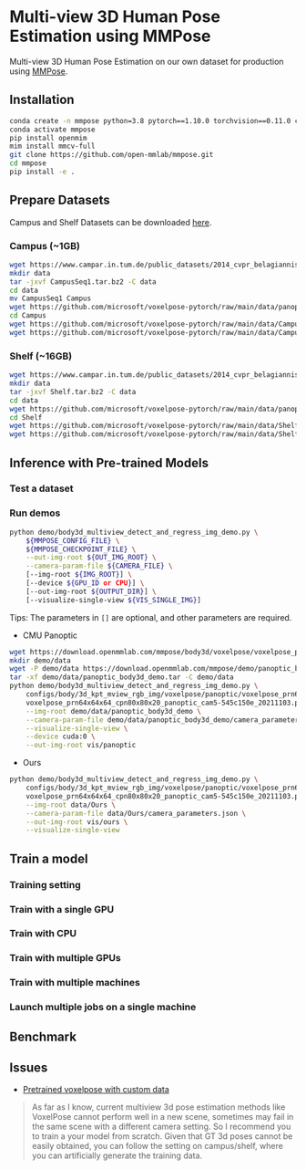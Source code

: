 # Multi-view 3D Human Pose Estimation using MMPose

Multi-view 3D Human Pose Estimation on our own dataset for production using [MMPose](https://github.com/open-mmlab/mmpose).

## Installation

```bash
conda create -n mmpose python=3.8 pytorch==1.10.0 torchvision==0.11.0 cudatoolkit=11.3 -c pytorch -c conda-forge -y
conda activate mmpose
pip install openmim
mim install mmcv-full
git clone https://github.com/open-mmlab/mmpose.git
cd mmpose
pip install -e .
```

## Prepare Datasets

Campus and Shelf Datasets can be downloaded [here](https://campar.in.tum.de/Chair/MultiHumanPose).

### Campus (~1GB)

```bash
wget https://www.campar.in.tum.de/public_datasets/2014_cvpr_belagiannis/CampusSeq1.tar.bz2
mkdir data
tar -jxvf CampusSeq1.tar.bz2 -C data
cd data
mv CampusSeq1 Campus
wget https://github.com/microsoft/voxelpose-pytorch/raw/main/data/panoptic_training_pose.pkl
cd Campus
wget https://github.com/microsoft/voxelpose-pytorch/raw/main/data/CampusSeq1/calibration_campus.json
wget https://github.com/microsoft/voxelpose-pytorch/raw/main/data/CampusSeq1/pred_campus_maskrcnn_hrnet_coco.pkl
```

### Shelf (~16GB)

```bash
wget https://www.campar.in.tum.de/public_datasets/2014_cvpr_belagiannis/Shelf.tar.bz2
mkdir data
tar -jxvf Shelf.tar.bz2 -C data
cd data
wget https://github.com/microsoft/voxelpose-pytorch/raw/main/data/panoptic_training_pose.pkl
cd Shelf
wget https://github.com/microsoft/voxelpose-pytorch/raw/main/data/Shelf/calibration_shelf.json
wget https://github.com/microsoft/voxelpose-pytorch/raw/main/data/Shelf/pred_shelf_maskrcnn_hrnet_coco.pkl
```

## Inference with Pre-trained Models

### Test a dataset

### Run demos

```bash
python demo/body3d_multiview_detect_and_regress_img_demo.py \
    ${MMPOSE_CONFIG_FILE} \
    ${MMPOSE_CHECKPOINT_FILE} \
    --out-img-root ${OUT_IMG_ROOT} \
    --camera-param-file ${CAMERA_FILE} \
    [--img-root ${IMG_ROOT}] \
    [--device ${GPU_ID or CPU}] \
    [--out-img-root ${OUTPUT_DIR}] \
    [--visualize-single-view ${VIS_SINGLE_IMG}]
```

Tips: The parameters in `[]` are optional, and other parameters are required.

- CMU Panoptic

```bash
wget https://download.openmmlab.com/mmpose/body3d/voxelpose/voxelpose_prn64x64x64_cpn80x80x20_panoptic_cam5-545c150e_20211103.pth
mkdir demo/data
wget -P demo/data https://download.openmmlab.com/mmpose/demo/panoptic_body3d_demo.tar
tar -xf demo/data/panoptic_body3d_demo.tar -C demo/data
python demo/body3d_multiview_detect_and_regress_img_demo.py \
    configs/body/3d_kpt_mview_rgb_img/voxelpose/panoptic/voxelpose_prn64x64x64_cpn80x80x20_panoptic_cam5.py \
    voxelpose_prn64x64x64_cpn80x80x20_panoptic_cam5-545c150e_20211103.pth \
    --img-root demo/data/panoptic_body3d_demo \
    --camera-param-file demo/data/panoptic_body3d_demo/camera_parameters.json \
    --visualize-single-view \
    --device cuda:0 \
    --out-img-root vis/panoptic
```

- Ours

```bash
python demo/body3d_multiview_detect_and_regress_img_demo.py \
    configs/body/3d_kpt_mview_rgb_img/voxelpose/panoptic/voxelpose_prn64x64x64_cpn80x80x20_panoptic_cam5.py \
    voxelpose_prn64x64x64_cpn80x80x20_panoptic_cam5-545c150e_20211103.pth \
    --img-root data/Ours \
    --camera-param-file data/Ours/camera_parameters.json \
    --out-img-root vis/ours \
    --visualize-single-view
```

## Train a model

### Training setting

### Train with a single GPU

### Train with CPU

### Train with multiple GPUs

### Train with multiple machines

### Launch multiple jobs on a single machine
  
## Benchmark

## Issues

- [Pretrained voxelpose with custom data](https://github.com/open-mmlab/mmpose/issues/1310)

> As far as I know, current multiview 3d pose estimation methods like VoxelPose cannot perform well in a new scene, sometimes may fail in the same scene with a different camera setting. So I recommend you to train a your model from scratch. Given that GT 3d poses cannot be easily obtained, you can follow the setting on campus/shelf, where you can artificially generate the training data.